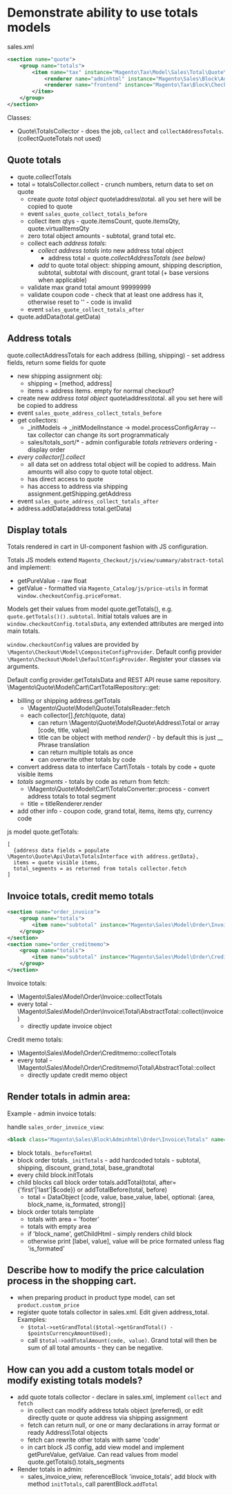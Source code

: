 # Demonstrate ability to use totals models

sales.xml
```xml
<section name="quote">
    <group name="totals">
        <item name="tax" instance="Magento\Tax\Model\Sales\Total\Quote\Tax" sort_order="450">
            <renderer name="adminhtml" instance="Magento\Sales\Block\Adminhtml\Order\Create\Totals\Tax"/>
            <renderer name="frontend" instance="Magento\Tax\Block\Checkout\Tax"/>
        </item>
    </group>
</section>
```

Classes:
- Quote\TotalsCollector - does the job, `collect` and `collectAddressTotals`. (collectQuoteTotals not used)

## Quote totals
- quote.collectTotals
- total = totalsCollector.collect - crunch numbers, return data to set on quote
    * create *quote total object* quote\address\total. all you set here will be copied to quote
    * event `sales_quote_collect_totals_before`
    * collect item qtys - quote.itemsCount, quote.itemsQty, quote.virtualItemsQty
    * zero total object amounts - subtotal, grand total etc.
    * collect each *address totals*:
        + *collect address totals* into new address total object
            - address total = quote.*collectAddressTotals* _(see below)_
        + *add* to quote total object: shipping amount, shipping description, subtotal, subtotal with discount, grant total
          (+ base versions when applicable)
    * validate max grand total amount 99999999
    * validate coupon code - check that at least one address has it, otherwise reset to '' - code is invalid
    * event `sales_quote_collect_totals_after`
- quote.addData(total.getData)

## Address totals
quote.collectAddressTotals for each address (billing, shipping) - set address fields, return some fields for quote
- new shipping assignment obj:
    + shipping = [method, address]
    + items = address items. empty for normal checkout?
- create new *address total object* quote\address\total. all you set here will be copied to address
- event `sales_quote_address_collect_totals_before`
- get collectors:
    + _initModels -> _initModelInstance -> model.processConfigArray -- tax collector can change its sort programmaticaly
    + sales/totals_sort/* - admin configurable *totals retrievers* ordering - display order
- *every collector[].collect*
    + all data set on address total object will be copied to address. Main amounts will also copy to quote total object.
    + has direct access to quote
    + has access to address via shipping assignment.getShipping.getAddress
- event `sales_quote_address_collect_totals_after`
- address.addData(address total.getData)

## Display totals
Totals rendered in cart in UI-component fashion with JS configuration.

Totals JS models extend `Magento_Checkout/js/view/summary/abstract-total` and implement:
- getPureValue - raw float
- getValue - formatted via `Magento_Catalog/js/price-utils` in format `window.checkoutConfig.priceFormat`.

Models get their values from model quote.getTotals(), e.g. `quote.getTotals()().subtotal`.
Initial totals values are in `window.checkoutConfig.totalsData`, any extended attributes are merged into main totals.

`window.checkoutConfig` values are provided by `\Magento\Checkout\Model\CompositeConfigProvider`.
Default config provider `\Magento\Checkout\Model\DefaultConfigProvider`.
Register your classes via arguments.

Default config provider.getTotalsData and REST API reuse same repository.
\Magento\Quote\Model\Cart\CartTotalRepository::get:
- billing or shipping address.getTotals
    * \Magento\Quote\Model\Quote\TotalsReader::fetch
    * each collector[].*fetch*(quote, data)
        + can return \Magento\Quote\Model\Quote\Address\Total or array [code, title, value]
        + title can be object with method *render()* - by default this is just __ Phrase translation
        + can return multiple totals as once
        + can overwrite other totals by code
- convert address data to interface Cart\Totals - totals by code + quote visible items
- *totals segments* - totals by code as return from fetch:
    * \Magento\Quote\Model\Cart\TotalsConverter::process - convert address totals to total segment
    * title = titleRenderer.render
- add other info - coupon code, grand total, items, items qty, currency code

js model quote.getTotals:
```
[
  {address data fields = populate \Magento\Quote\Api\Data\TotalsInterface with address.getData},
  items = quote visible items,
  total_segments = as returned from totals collector.fetch
]
```

## Invoice totals, credit memo totals
```xml
<section name="order_invoice">
    <group name="totals">
        <item name="subtotal" instance="Magento\Sales\Model\Order\Invoice\Total\Subtotal" sort_order="50"/>
    </group>
</section>
<section name="order_creditmemo">
    <group name="totals">
        <item name="subtotal" instance="Magento\Sales\Model\Order\Creditmemo\Total\Subtotal" sort_order="50"/>
    </group>
</section>
```

Invoice totals:
- \Magento\Sales\Model\Order\Invoice::collectTotals
- every total - \Magento\Sales\Model\Order\Invoice\Total\AbstractTotal::collect(invoice)
    + directly update invoice object

Credit memo totals:
- \Magento\Sales\Model\Order\Creditmemo::collectTotals
- every total - \Magento\Sales\Model\Order\Creditmemo\Total\AbstractTotal::collect
    + directly update credit memo object

## Render totals in admin area:
Example - admin invoice totals:

handle `sales_order_invoice_view`:
```xml
<block class="Magento\Sales\Block\Adminhtml\Order\Invoice\Totals" name="invoice_totals" template="Magento_Sales::order/totals.phtml">
```

- block totals.`_beforeToHtml`
- block order totals.`_initTotals` - add hardcoded totals - subtotal, shipping, discount, grand_total, base_grandtotal
- every child block.initTotals
- child blocks call block order totals.addTotal(total, after={'first'|'last'|$code}) or addTotalBefore(total, before)
    + total = DataObject [code, value, base_value, label, optional: {area, block_name, is_formated, strong}]
- block order totals template
    + totals with area = 'footer'
    + totals with empty area
    + if 'block_name', getChildHtml - simply renders child block
    + otherwise print [label, value], value will be price formated unless flag 'is_formated'


## Describe how to modify the price calculation process in the shopping cart.
- when preparing product in product type model, can set `product.custom_price`
- register quote totals collector in sales.xml. Edit given address_total.
  Examples:
    * `$total->setGrandTotal($total->getGrandTotal() - $pointsCurrencyAmountUsed);`
    * call `$total->addTotalAmount(code, value)`. Grand total will then be sum of all total amounts - they can be negative.

## How can you add a custom totals model or modify existing totals models?
- add quote totals collector - declare in sales.xml, implement `collect` and `fetch`
    + in collect can modify address totals object (preferred), or edit directly quote or quote address via shipping assignment
    + fetch can return null, or one or many declarations in array format or ready Address\Total objects
    + fetch can rewrite other totals with same 'code'
    + in cart block JS config, add view model and implement getPureValue, getValue. Can read values from model quote.getTotals().totals_segments
- Render totals in admin:
    + sales_invoice_view, referenceBlock 'invoice_totals', add block with method `initTotals`, call parentBlock.`addTotal`
